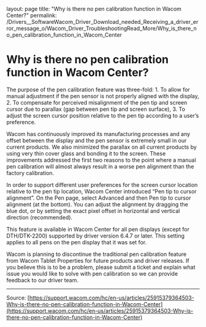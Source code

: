 layout: page
title: "Why is there no pen calibration function in Wacom Center?"
permalink: /Drivers__SoftwareWacom_Driver_Download_needed_Receiving_a_driver_error_message_o/Wacom_Driver_TroubleshootingRead_More/Why_is_there_no_pen_calibration_function_in_Wacom_Center

# Why is there no pen calibration function in Wacom Center?

The purpose of the pen calibration feature was three-fold: 1. To allow for manual adjustment if the pen sensor is not properly aligned with the display, 2. To compensate for perceived misalignment of the pen tip and screen cursor due to parallax (gap between pen tip and screen surface), 3. To adjust the screen cursor position relative to the pen tip according to a user’s preference.


Wacom has continuously improved its manufacturing processes and any offset between the display and the pen sensor is extremely small in our current products. We also minimized the parallax on all current products by using very thin cover glass and bonding it to the screen. These improvements addressed the first two reasons to the point where a manual pen calibration will almost always result in a worse pen alignment than the factory calibration.


In order to support different user preferences for the screen cursor location relative to the pen tip location, Wacom Center introduced “Pen tip to cursor alignment”. On the Pen page, select Advanced and then Pen tip to cursor alignment (at the bottom). You can adjust the alignment by dragging the blue dot, or by setting the exact pixel offset in horizontal and vertical direction (recommended).

This feature is available in Wacom Center for all pen displays (except for DTH/DTK-2200) supported by driver version 6.4.7 or later.
This setting applies to all pens on the pen display that it was set for.



Wacom is planning to discontinue the traditional pen calibration feature from Wacom Tablet Properties for future products and driver releases. If you believe this is to be a problem, please submit a ticket and explain what issue you would like to solve with pen calibration so we can provide feedback to our driver team.

---
Source: [https://support.wacom.com/hc/en-us/articles/25915379364503-Why-is-there-no-pen-calibration-function-in-Wacom-Center](https://support.wacom.com/hc/en-us/articles/25915379364503-Why-is-there-no-pen-calibration-function-in-Wacom-Center)
